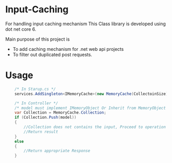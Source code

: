 # Input-Caching
For handling input caching mechanism
This Class library is developed using dot net core 6.

Main purpose of this project is 

- To add caching mechanism for .net web api projects
- To filter out duplicated post requests.

# Usage

```c#
    /* In Starup.cs */
    services.AddSingleton<IMemoryCache>(new MemoryCache(CollectoinSize));

    /* In Controller */
    /* model must implement IMemoryObject Or Inherit from MemoryObject */
    var Collection = MemoryCache.Collection;
    if (Collection.Push(model))
    {
        //Collection does not contains the input, Proceed to operation
        //Return result
    }
    else
    {
        //Return appropriate Response
    }
```
```